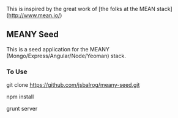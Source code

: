 This is inspired by the great work of [the folks at the MEAN stack] (http://www.mean.io/)

MEANY Seed
----------
This is a seed application for the MEANY (Mongo/Express/Angular/Node/Yeoman) stack.

### To Use
git clone https://github.com/jsbalrog/meany-seed.git

npm install

grunt server
